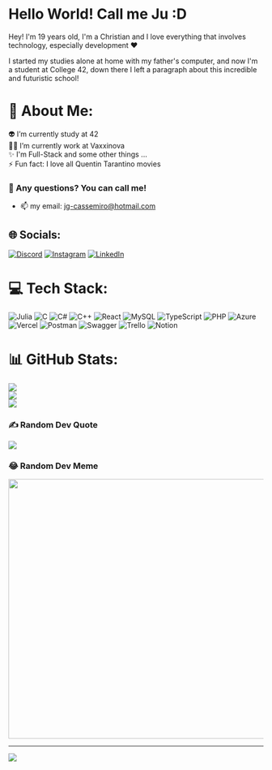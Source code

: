 # Hello World! Call me Ju :D

Hey! I'm 19 years old, I'm a Christian and I love everything that involves technology, especially development ❤

I started my studies alone at home with my father's computer, and now I'm a student at College 42, down there I left a paragraph about this incredible and futuristic school!



# 💫 About Me:
👽 I’m currently study at 42<br>👩‍💻 I’m currently work at Vaxxinova<br>✨ I'm Full-Stack and some other things ...<br>⚡ Fun fact: I love all Quentin Tarantino movies
<br>
### 🤔 Any questions? You can call me!
- 📫 my email: jg-cassemiro@hotmail.com

## 🌐 Socials:
[![Discord](https://img.shields.io/badge/Discord-%237289DA.svg?logo=discord&logoColor=white)](https://discord.gg/g4wGXuwS) [![Instagram](https://img.shields.io/badge/Instagram-%23E4405F.svg?logo=Instagram&logoColor=white)](https://instagram.com/jcassemiro_) [![LinkedIn](https://img.shields.io/badge/LinkedIn-%230077B5.svg?logo=linkedin&logoColor=white)](https://linkedin.com/in/juliacassemiro) 

# 💻 Tech Stack:
![Julia](https://img.shields.io/badge/-Julia-9558B2?style=plastic&logo=julia&logoColor=white) ![C](https://img.shields.io/badge/c-%2300599C.svg?style=plastic&logo=c&logoColor=white) ![C#](https://img.shields.io/badge/c%23-%23239120.svg?style=plastic&logo=c-sharp&logoColor=white) ![C++](https://img.shields.io/badge/c++-%2300599C.svg?style=plastic&logo=c%2B%2B&logoColor=white) ![React](https://img.shields.io/badge/react-%2320232a.svg?style=plastic&logo=react&logoColor=%2361DAFB) ![MySQL](https://img.shields.io/badge/mysql-%2300f.svg?style=plastic&logo=mysql&logoColor=white)	 ![TypeScript](https://img.shields.io/badge/typescript-%23007ACC.svg?style=plastic&logo=typescript&logoColor=white) ![PHP](https://img.shields.io/badge/php-%23777BB4.svg?style=plastic&logo=php&logoColor=white) ![Azure](https://img.shields.io/badge/azure-%230072C6.svg?style=plastic&logo=azure-devops&logoColor=white) ![Vercel](https://img.shields.io/badge/vercel-%23000000.svg?style=plastic&logo=vercel&logoColor=white)  ![Postman](https://img.shields.io/badge/Postman-FF6C37?style=plastic&logo=postman&logoColor=white) ![Swagger](https://img.shields.io/badge/-Swagger-%23Clojure?style=plastic&logo=swagger&logoColor=white) ![Trello](https://img.shields.io/badge/Trello-%23026AA7.svg?style=plastic&logo=Trello&logoColor=white) ![Notion](https://img.shields.io/badge/Notion-%23000000.svg?style=plastic&logo=notion&logoColor=white)
# 📊 GitHub Stats:
![](https://github-readme-stats.vercel.app/api?username=Julia-Cassemiro&theme=dracula&hide_border=false&include_all_commits=false&count_private=false)<br/>
![](https://github-readme-streak-stats.herokuapp.com/?user=Julia-Cassemiro&theme=dracula&hide_border=false)<br/>
![](https://github-readme-stats.vercel.app/api/top-langs/?username=Julia-Cassemiro&theme=dracula&hide_border=false&include_all_commits=false&count_private=false&layout=compact)


### ✍️ Random Dev Quote
![](https://quotes-github-readme.vercel.app/api?type=horizontal&theme=dark)

### 😂 Random Dev Meme
<img src="https://random-memer.herokuapp.com/" width="512px"/>

---
[![](https://visitcount.itsvg.in/api?id=Julia-Cassemiro&icon=0&color=5)](https://visitcount.itsvg.in)

<!-- Proudly created with GPRM ( https://gprm.itsvg.in ) -->
